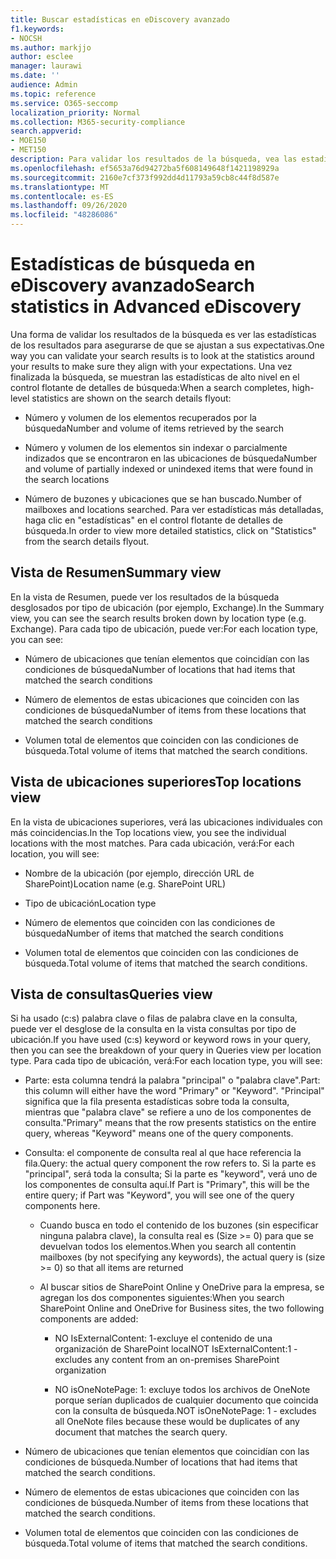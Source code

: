 ```yaml
---
title: Buscar estadísticas en eDiscovery avanzado
f1.keywords:
- NOCSH
ms.author: markjjo
author: esclee
manager: laurawi
ms.date: ''
audience: Admin
ms.topic: reference
ms.service: O365-seccomp
localization_priority: Normal
ms.collection: M365-security-compliance
search.appverid:
- MOE150
- MET150
description: Para validar los resultados de la búsqueda, vea las estadísticas que se generan después de ejecutar una búsqueda de colección en la exhibición avanzada de documentos electrónicos.
ms.openlocfilehash: ef5653a76d94272ba5f608149648f1421198929a
ms.sourcegitcommit: 2160e7cf373f992dd4d11793a59cb8c44f8d587e
ms.translationtype: MT
ms.contentlocale: es-ES
ms.lasthandoff: 09/26/2020
ms.locfileid: "48286086"
---
```

# <a name="search-statistics-in-advanced-ediscovery"></a><span data-ttu-id="1ed34-103">Estadísticas de búsqueda en eDiscovery avanzado</span><span class="sxs-lookup"><span data-stu-id="1ed34-103">Search statistics in Advanced eDiscovery</span></span>

<span data-ttu-id="1ed34-104">Una forma de validar los resultados de la búsqueda es ver las estadísticas de los resultados para asegurarse de que se ajustan a sus expectativas.</span><span class="sxs-lookup"><span data-stu-id="1ed34-104">One way you can validate your search results is to look at the statistics around your results to make sure they align with your expectations.</span></span> <span data-ttu-id="1ed34-105">Una vez finalizada la búsqueda, se muestran las estadísticas de alto nivel en el control flotante de detalles de búsqueda:</span><span class="sxs-lookup"><span data-stu-id="1ed34-105">When a search completes, high-level statistics are shown on the search details flyout:</span></span>

- <span data-ttu-id="1ed34-106">Número y volumen de los elementos recuperados por la búsqueda</span><span class="sxs-lookup"><span data-stu-id="1ed34-106">Number and volume of items retrieved by the search</span></span>

- <span data-ttu-id="1ed34-107">Número y volumen de los elementos sin indexar o parcialmente indizados que se encontraron en las ubicaciones de búsqueda</span><span class="sxs-lookup"><span data-stu-id="1ed34-107">Number and volume of partially indexed or unindexed items that were found in the search locations</span></span>

- <span data-ttu-id="1ed34-108">Número de buzones y ubicaciones que se han buscado.</span><span class="sxs-lookup"><span data-stu-id="1ed34-108">Number of mailboxes and locations searched.</span></span>
<span data-ttu-id="1ed34-109">Para ver estadísticas más detalladas, haga clic en "estadísticas" en el control flotante de detalles de búsqueda.</span><span class="sxs-lookup"><span data-stu-id="1ed34-109">In order to view more detailed statistics, click on "Statistics" from the search details flyout.</span></span>

## <a name="summary-view"></a><span data-ttu-id="1ed34-110">Vista de Resumen</span><span class="sxs-lookup"><span data-stu-id="1ed34-110">Summary view</span></span>

<span data-ttu-id="1ed34-111">En la vista de Resumen, puede ver los resultados de la búsqueda desglosados por tipo de ubicación (por ejemplo, Exchange).</span><span class="sxs-lookup"><span data-stu-id="1ed34-111">In the Summary view, you can see the search results broken down by location type (e.g. Exchange).</span></span> <span data-ttu-id="1ed34-112">Para cada tipo de ubicación, puede ver:</span><span class="sxs-lookup"><span data-stu-id="1ed34-112">For each location type, you can see:</span></span>

- <span data-ttu-id="1ed34-113">Número de ubicaciones que tenían elementos que coincidían con las condiciones de búsqueda</span><span class="sxs-lookup"><span data-stu-id="1ed34-113">Number of locations that had items that matched the search conditions</span></span>

- <span data-ttu-id="1ed34-114">Número de elementos de estas ubicaciones que coinciden con las condiciones de búsqueda</span><span class="sxs-lookup"><span data-stu-id="1ed34-114">Number of items from these locations that matched the search conditions</span></span>

- <span data-ttu-id="1ed34-115">Volumen total de elementos que coinciden con las condiciones de búsqueda.</span><span class="sxs-lookup"><span data-stu-id="1ed34-115">Total volume of items that matched the search conditions.</span></span>

## <a name="top-locations-view"></a><span data-ttu-id="1ed34-116">Vista de ubicaciones superiores</span><span class="sxs-lookup"><span data-stu-id="1ed34-116">Top locations view</span></span>

<span data-ttu-id="1ed34-117">En la vista de ubicaciones superiores, verá las ubicaciones individuales con más coincidencias.</span><span class="sxs-lookup"><span data-stu-id="1ed34-117">In the Top locations view, you see the individual locations with the most matches.</span></span> <span data-ttu-id="1ed34-118">Para cada ubicación, verá:</span><span class="sxs-lookup"><span data-stu-id="1ed34-118">For each location, you will see:</span></span>

- <span data-ttu-id="1ed34-119">Nombre de la ubicación (por ejemplo, dirección URL de SharePoint)</span><span class="sxs-lookup"><span data-stu-id="1ed34-119">Location name (e.g. SharePoint URL)</span></span>

- <span data-ttu-id="1ed34-120">Tipo de ubicación</span><span class="sxs-lookup"><span data-stu-id="1ed34-120">Location type</span></span>

- <span data-ttu-id="1ed34-121">Número de elementos que coinciden con las condiciones de búsqueda</span><span class="sxs-lookup"><span data-stu-id="1ed34-121">Number of items that matched the search conditions</span></span>

- <span data-ttu-id="1ed34-122">Volumen total de elementos que coinciden con las condiciones de búsqueda.</span><span class="sxs-lookup"><span data-stu-id="1ed34-122">Total volume of items that matched the search conditions.</span></span>

## <a name="queries-view"></a><span data-ttu-id="1ed34-123">Vista de consultas</span><span class="sxs-lookup"><span data-stu-id="1ed34-123">Queries view</span></span>

<span data-ttu-id="1ed34-124">Si ha usado (c:s) palabra clave o filas de palabra clave en la consulta, puede ver el desglose de la consulta en la vista consultas por tipo de ubicación.</span><span class="sxs-lookup"><span data-stu-id="1ed34-124">If you have used (c:s) keyword or keyword rows in your query, then you can see the breakdown of your query in Queries view per location type.</span></span> <span data-ttu-id="1ed34-125">Para cada tipo de ubicación, verá:</span><span class="sxs-lookup"><span data-stu-id="1ed34-125">For each location type, you will see:</span></span>

- <span data-ttu-id="1ed34-126">Parte: esta columna tendrá la palabra "principal" o "palabra clave".</span><span class="sxs-lookup"><span data-stu-id="1ed34-126">Part: this column will either have the word "Primary" or "Keyword".</span></span> <span data-ttu-id="1ed34-127">"Principal" significa que la fila presenta estadísticas sobre toda la consulta, mientras que "palabra clave" se refiere a uno de los componentes de consulta.</span><span class="sxs-lookup"><span data-stu-id="1ed34-127">"Primary" means that the row presents statistics on the entire query, whereas "Keyword" means one of the query components.</span></span>

- <span data-ttu-id="1ed34-128">Consulta: el componente de consulta real al que hace referencia la fila.</span><span class="sxs-lookup"><span data-stu-id="1ed34-128">Query: the actual query component the row refers to.</span></span> <span data-ttu-id="1ed34-129">Si la parte es "principal", será toda la consulta; Si la parte es "keyword", verá uno de los componentes de consulta aquí.</span><span class="sxs-lookup"><span data-stu-id="1ed34-129">If Part is "Primary", this will be the entire query; if Part was "Keyword", you will see one of the query components here.</span></span>
  
  - <span data-ttu-id="1ed34-130">Cuando busca en todo el contenido de los buzones (sin especificar ninguna palabra clave), la consulta real es (Size >= 0) para que se devuelvan todos los elementos.</span><span class="sxs-lookup"><span data-stu-id="1ed34-130">When you search all contentin mailboxes (by not specifying any keywords), the actual query is (size >= 0) so that all items are returned</span></span>
  
  - <span data-ttu-id="1ed34-131">Al buscar sitios de SharePoint Online y OneDrive para la empresa, se agregan los dos componentes siguientes:</span><span class="sxs-lookup"><span data-stu-id="1ed34-131">When you search SharePoint Online and OneDrive for Business sites, the two following components are added:</span></span>
    
    - <span data-ttu-id="1ed34-132">NO IsExternalContent: 1-excluye el contenido de una organización de SharePoint local</span><span class="sxs-lookup"><span data-stu-id="1ed34-132">NOT IsExternalContent:1 - excludes any content from an on-premises SharePoint organization</span></span>
    
    - <span data-ttu-id="1ed34-133">NO isOneNotePage: 1: excluye todos los archivos de OneNote porque serían duplicados de cualquier documento que coincida con la consulta de búsqueda.</span><span class="sxs-lookup"><span data-stu-id="1ed34-133">NOT isOneNotePage: 1 - excludes all OneNote files because these would be duplicates of any document that matches the search query.</span></span>

- <span data-ttu-id="1ed34-134">Número de ubicaciones que tenían elementos que coincidían con las condiciones de búsqueda.</span><span class="sxs-lookup"><span data-stu-id="1ed34-134">Number of locations that had items that matched the search conditions.</span></span>

- <span data-ttu-id="1ed34-135">Número de elementos de estas ubicaciones que coinciden con las condiciones de búsqueda.</span><span class="sxs-lookup"><span data-stu-id="1ed34-135">Number of items from these locations that matched the search conditions.</span></span>

- <span data-ttu-id="1ed34-136">Volumen total de elementos que coinciden con las condiciones de búsqueda.</span><span class="sxs-lookup"><span data-stu-id="1ed34-136">Total volume of items that matched the search conditions.</span></span>
